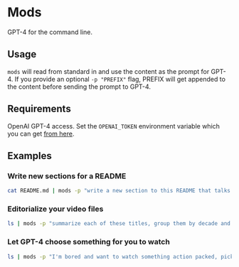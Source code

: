 # Mods

GPT-4 for the command line.

## Usage

`mods` will read from standard in and use the content as the prompt for GPT-4. If you provide an optional `-p "PREFIX"` flag, PREFIX will get appended to the content before sending the prompt to GPT-4.

## Requirements

OpenAI GPT-4 access. Set the `OPENAI_TOKEN` environment variable which you can get [from here](https://platform.openai.com/account/api-keys).

## Examples

### Write new sections for a README

```bash
cat README.md | mods -p "write a new section to this README that talks about a user sharing feature. Format the output as markdown"
```

### Editorialize your video files

```bash
ls | mods -p "summarize each of these titles, group them by decade and format the result as markdown" | glow

```

### Let GPT-4 choose something for you to watch

```bash
ls | mods -p "I'm bored and want to watch something action packed, pick 5 shows from this list" | gum choose | xargs vlc

```
